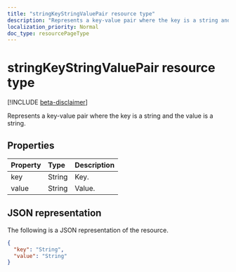 ```yaml
---
title: "stringKeyStringValuePair resource type"
description: "Represents a key-value pair where the key is a string and the value is a string."
localization_priority: Normal
doc_type: resourcePageType
---
```


# stringKeyStringValuePair resource type

[!INCLUDE [beta-disclaimer](../../includes/beta-disclaimer.md)]

Represents a key-value pair where the key is a string and the value is a string.

## Properties
| Property	   | Type	|Description|
|:---------------|:--------|:----------|
|key|String|Key.|
|value|String|Value.|

## JSON representation

The following is a JSON representation of the resource.

<!-- {
  "blockType": "resource",
  "optionalProperties": [

  ],
  "@odata.type": "microsoft.graph.stringKeyStringValuePair"
}-->

```json
{
  "key": "String",
  "value": "String"
}

```

<!-- uuid: 8fcb5dbc-d5aa-4681-8e31-b001d5168d79
2015-10-25 14:57:30 UTC -->
<!--
{
  "type": "#page.annotation",
  "description": "stringKeyStringValuePair resource",
  "keywords": "",
  "section": "documentation",
  "tocPath": "",
  "suppressions": [
    "Error: /api-reference/beta/resources/synchronization-stringkeystringvaluepair.md:\r\n      Exception processing links.\r\n    System.ArgumentException: Link Definition was null. Link text: !INCLUDE [beta-disclaimer](../../includes/beta-disclaimer.md)\r\n      at ApiDoctor.Validation.DocFile.get_LinkDestinations()\r\n      at ApiDoctor.Validation.DocSet.ValidateLinks(Boolean includeWarnings, String[] relativePathForFiles, IssueLogger issues, Boolean requireFilenameCaseMatch, Boolean printOrphanedFiles)"
  ]
}
-->
